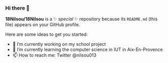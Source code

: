 ### Hi there 👋

**18Nilsou/18Nilsou** is a ✨ _special_ ✨ repository because its `README.md` (this file) appears on your GitHub profile.

Here are some ideas to get you started:

- 🔭 I’m currently working on my school project
- 🌱 I’m currently learning the computer science in IUT in Aix-En-Provence
- 📫 How to reach me: Twitter @nilsou013
